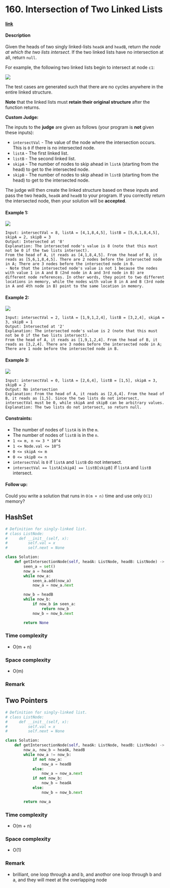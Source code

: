 # 160. Intersection of Two Linked Lists

#### [link](https://leetcode.com/problems/intersection-of-two-linked-lists/)

#### Description
Given the heads of two singly linked-lists `headA` and `headB`, return *the node at which the two lists intersect*. If the two linked lists have no intersection at all, return `null`.

For example, the following two linked lists begin to intersect at node `c1`:

![](https://assets.leetcode.com/uploads/2021/03/05/160_statement.png)

The test cases are generated such that there are no cycles anywhere in the entire linked structure.

**Note** that the linked lists must **retain their original structure** after the function returns.

**Custom Judge:**

The inputs to the **judge** are given as follows (your program is **not** given these inputs):

* `intersectVal` - The value of the node where the intersection occurs. This is `0` if there is no intersected node.
* `listA` - The first linked list.
* `listB` - The second linked list.
* `skipA` - The number of nodes to skip ahead in `listA` (starting from the head) to get to the intersected node.
* `skipB` - The number of nodes to skip ahead in `listB` (starting from the head) to get to the intersected node.

The judge will then create the linked structure based on these inputs and pass the two heads, `headA` and `headB` to your program. If you correctly return the intersected node, then your solution will be **accepted**.

#### Example 1:
![](https://assets.leetcode.com/uploads/2021/03/05/160_example_1_1.png)
```
Input: intersectVal = 8, listA = [4,1,8,4,5], listB = [5,6,1,8,4,5], skipA = 2, skipB = 3
Output: Intersected at '8'
Explanation: The intersected node's value is 8 (note that this must not be 0 if the two lists intersect).
From the head of A, it reads as [4,1,8,4,5]. From the head of B, it reads as [5,6,1,8,4,5]. There are 2 nodes before the intersected node in A; There are 3 nodes before the intersected node in B.
- Note that the intersected node's value is not 1 because the nodes with value 1 in A and B (2nd node in A and 3rd node in B) are different node references. In other words, they point to two different locations in memory, while the nodes with value 8 in A and B (3rd node in A and 4th node in B) point to the same location in memory.
```
#### Example 2:
![](https://assets.leetcode.com/uploads/2021/03/05/160_example_2.png)
```
Input: intersectVal = 2, listA = [1,9,1,2,4], listB = [3,2,4], skipA = 3, skipB = 1
Output: Intersected at '2'
Explanation: The intersected node's value is 2 (note that this must not be 0 if the two lists intersect).
From the head of A, it reads as [1,9,1,2,4]. From the head of B, it reads as [3,2,4]. There are 3 nodes before the intersected node in A; There are 1 node before the intersected node in B.
```
#### Example 3:
![](https://assets.leetcode.com/uploads/2021/03/05/160_example_3.png)
```
Input: intersectVal = 0, listA = [2,6,4], listB = [1,5], skipA = 3, skipB = 2
Output: No intersection
Explanation: From the head of A, it reads as [2,6,4]. From the head of B, it reads as [1,5]. Since the two lists do not intersect, intersectVal must be 0, while skipA and skipB can be arbitrary values.
Explanation: The two lists do not intersect, so return null.
```

#### Constraints:
* The number of nodes of `listA` is in the `m`.
* The number of nodes of `listB` is in the `n`.
* `1 <= m, n <= 3 * 10^4`
* `1 <= Node.val <= 10^5`
* `0 <= skipA <= m`
* `0 <= skipB <= n`
* `intersectVal` is `0` if `listA` and `listB` do not intersect.
* `intersectVal == listA[skipA] == listB[skipB]` if `listA` and `listB` intersect.

#### Follow up: 
Could you write a solution that runs in `O(m + n)` time and use only `O(1)` memory?

## HashSet
```python
# Definition for singly-linked list.
# class ListNode:
#     def __init__(self, x):
#         self.val = x
#         self.next = None

class Solution:
    def getIntersectionNode(self, headA: ListNode, headB: ListNode) -> Optional[ListNode]:
        seen_a = set()
        now_a = headA
        while now_a:
            seen_a.add(now_a)
            now_a = now_a.next

        now_b = headB
        while now_b:
            if now_b in seen_a:
                return now_b
            now_b = now_b.next

        return None
```
### Time complexity
* O(m + n)
### Space complexity
* O(m)
### Remark

## Two Pointers
```python
# Definition for singly-linked list.
# class ListNode:
#     def __init__(self, x):
#         self.val = x
#         self.next = None

class Solution:
    def getIntersectionNode(self, headA: ListNode, headB: ListNode) -> Optional[ListNode]:
        now_a, now_b = headA, headB
        while now_a != now_b:
            if not now_a:
                now_a = headB
            else:
                now_a = now_a.next
            if not now_b:
                now_b = headA
            else:
                now_b = now_b.next

        return now_a
```
### Time complexity
* O(m + n)
### Space complexity
* O(1)
### Remark
* brilliant, one loop through a and b, and anothor one loop through b and a, and they will meet at the overlapping node